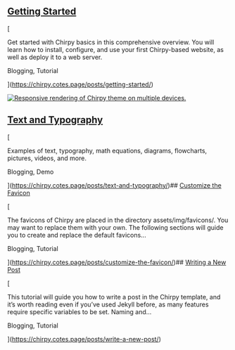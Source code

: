 ## [Getting Started](https://chirpy.cotes.page/posts/getting-started/)

[

Get started with Chirpy basics in this comprehensive overview. You will learn how to install, configure, and use your first Chirpy-based website, as well as deploy it to a web server.

Blogging, Tutorial

](https://chirpy.cotes.page/posts/getting-started/)

[![Responsive rendering of Chirpy theme on multiple devices.](https://chirpy-img.netlify.app/commons/devices-mockup.png)](https://chirpy.cotes.page/posts/text-and-typography/)

## [Text and Typography](https://chirpy.cotes.page/posts/text-and-typography/)

[

Examples of text, typography, math equations, diagrams, flowcharts, pictures, videos, and more.

Blogging, Demo

](https://chirpy.cotes.page/posts/text-and-typography/)## [Customize the Favicon](https://chirpy.cotes.page/posts/customize-the-favicon/)

[

The favicons of Chirpy are placed in the directory assets/img/favicons/. You may want to replace them with your own. The following sections will guide you to create and replace the default favicons...

Blogging, Tutorial

](https://chirpy.cotes.page/posts/customize-the-favicon/)## [Writing a New Post](https://chirpy.cotes.page/posts/write-a-new-post/)

[

This tutorial will guide you how to write a post in the Chirpy template, and it’s worth reading even if you’ve used Jekyll before, as many features require specific variables to be set. Naming and...

Blogging, Tutorial

](https://chirpy.cotes.page/posts/write-a-new-post/)